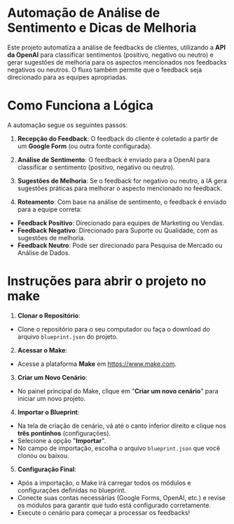 
# Automação de Análise de Sentimento e Dicas de Melhoria


Este projeto automatiza a análise de feedbacks de clientes, utilizando a **API da OpenAI** para classificar sentimentos (positivo, negativo ou neutro) e gerar sugestões de melhoria para os aspectos mencionados nos feedbacks negativos ou neutros. O fluxo também permite que o feedback seja direcionado para as equipes apropriadas.


# Como Funciona a Lógica

A automação segue os seguintes passos:

1. **Recepção do Feedback**: O feedback do cliente é coletado a partir de um **Google Form** (ou outra fonte configurada).

2. **Análise de Sentimento**: O feedback é enviado para a OpenAI para classificar o sentimento (positivo, negativo ou neutro).

3. **Sugestões de Melhoria**: Se o feedback for negativo ou neutro, a IA gera sugestões práticas para melhorar o aspecto mencionado no feedback.

4. **Roteamento**: Com base na análise de sentimento, o feedback é enviado para a equipe correta:
- **Feedback Positivo**: Direcionado para equipes de Marketing ou Vendas.
- **Feedback Negativo**: Direcionado para Suporte ou Qualidade, com as sugestões de melhoria.
- **Feedback Neutro**: Pode ser direcionado para Pesquisa de Mercado ou Análise de Dados.

# Instruções para abrir o projeto no make
1. **Clonar o Repositório**:
- Clone o repositório para o seu computador ou faça o download do arquivo ````blueprint.json```` do projeto.
2. **Acessar o Make**:
- Acesse a plataforma **Make** em https://www.make.com.
3. **Criar um Novo Cenário**:
- No painel principal do Make, clique em "**Criar um novo cenário**" para iniciar um novo projeto.
4. **Importar o Blueprint**:
- Na tela de criação de cenário, vá até o canto inferior direito e clique nos **três pontinhos** (configurações).
- Selecione a opção "**Importar**".
- No campo de importação, escolha o arquivo ````blueprint.json```` que você clonou ou baixou.
5. **Configuração Final**:
- Após a importação, o Make irá carregar todos os módulos e configurações definidas no blueprint.
- Conecte suas contas necessárias (Google Forms, OpenAI, etc.) e revise os módulos para garantir que tudo está configurado corretamente.
- Execute o cenário para começar a processar os feedbacks!